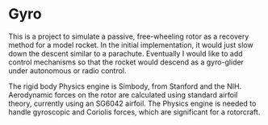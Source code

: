 # Gyro

This is a project to simulate a passive, free-wheeling rotor as a recovery method for a model rocket. In the initial implementation, it would just slow down the descent similar to a parachute. Eventually I would like to add control mechanisms so that the rocket would descend as a gyro-glider under autonomous or radio control.

The rigid body Physics engine is Simbody, from Stanford and the NIH. Aerodynamic forces on the rotor are calculated using standard airfoil theory, currently using an SG6042 airfoil. The Physics engine is needed to handle gyroscopic and Coriolis forces, which are significant for a rotorcraft.

